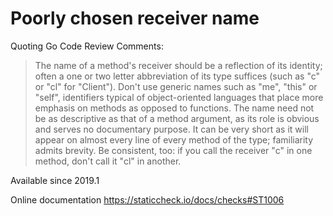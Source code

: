 # Poorly chosen receiver name

Quoting Go Code Review Comments:

> The name of a method's receiver should be a reflection of its
> identity; often a one or two letter abbreviation of its type
> suffices (such as "c" or "cl" for "Client"). Don't use generic
> names such as "me", "this" or "self", identifiers typical of
> object-oriented languages that place more emphasis on methods as
> opposed to functions. The name need not be as descriptive as that
> of a method argument, as its role is obvious and serves no
> documentary purpose. It can be very short as it will appear on
> almost every line of every method of the type; familiarity admits
> brevity. Be consistent, too: if you call the receiver "c" in one
> method, don't call it "cl" in another.

Available since
    2019.1

Online documentation
    https://staticcheck.io/docs/checks#ST1006
